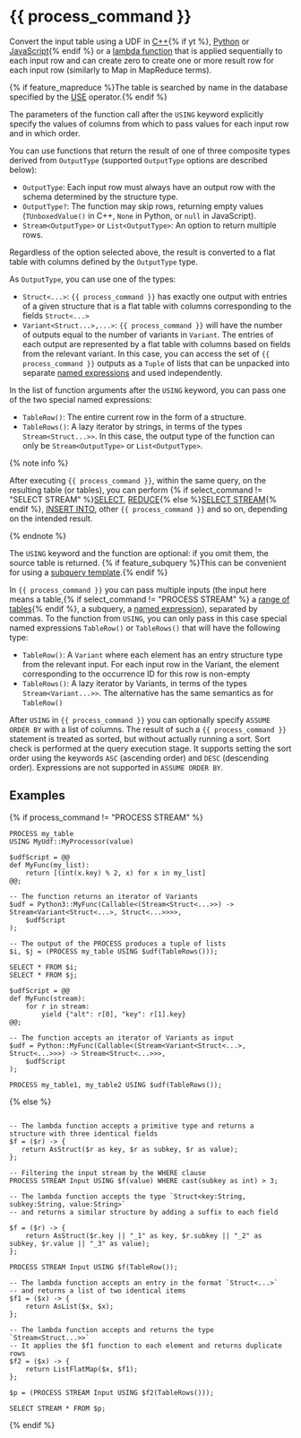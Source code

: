 # {{ process_command }}

Convert the input table using a UDF in [C++](../../udf/cpp.md){% if yt %}, [Python](../../udf/python.md) or [JavaScript](../../udf/javascript.md){% endif %} or a [lambda function](../../syntax/expressions.md#lambda) that is applied sequentially to each input row and can create zero to create one or more result row for each input row (similarly to Map in MapReduce terms).

{% if feature_mapreduce %}The table is searched by name in the database specified by the [USE](../use.md) operator.{% endif %}

The parameters of the function call after the `USING` keyword explicitly specify the values of columns from which to pass values for each input row and in which order.

You can use functions that return the result of one of three composite types derived from `OutputType` (supported `OutputType` options are described below):

* `OutputType`: Each input row must always have an output row with the schema determined by the structure type.
* `OutputType?`: The function may skip rows, returning empty values (`TUnboxedValue()` in C++, `None` in Python, or `null` in JavaScript).
* `Stream<OutputType>` or `List<OutputType>`: An option to return multiple rows.

Regardless of the option selected above, the result is converted to a flat table with columns defined by the `OutputType` type.

As `OutputType`, you can use one of the types:

* `Struct<...>`: `{{ process_command }}` has exactly one output with entries of a given structure that is a flat table with columns corresponding to the fields `Struct<...>`
* `Variant<Struct...>,...>`: `{{ process_command }}` will have the number of outputs equal to the number of variants in `Variant`. The entries of each output are represented by a flat table with columns based on fields from the relevant variant. In this case, you can access the set of `{{ process_command }}` outputs as a `Tuple` of lists that can be unpacked into separate [named expressions](../expressions.md#named-nodes) and used independently.

In the list of function arguments after the `USING` keyword, you can pass one of the two special named expressions:

* `TableRow()`: The entire current row in the form of a structure.
* `TableRows()`: A lazy iterator by strings, in terms of the types `Stream<Struct...>>`. In this case, the output type of the function can only be `Stream<OutputType>` or `List<OutputType>`.

{% note info %}

After executing `{{ process_command }}`, within the same query, on the resulting table (or tables), you can perform {% if select_command != "SELECT STREAM" %}[SELECT](../select.md), [REDUCE](../reduce.md){% else %}[SELECT STREAM](../select_stream.md){% endif %}, [INSERT INTO](../insert_into.md), other `{{ process_command }}` and so on, depending on the intended result.

{% endnote %}

The `USING` keyword and the function are optional: if you omit them, the source table is returned. {% if feature_subquery %}This can be convenient for using a [subquery template](subquery.md).{% endif %}

In `{{ process_command }}` you can pass multiple inputs (the input here means a table,{% if select_command != "PROCESS STREAM" %} a [range of tables](../select.md#range){% endif %}, a subquery, a [named expression](../expressions.md#named-nodes)), separated by commas. To the function from `USING`, you can only pass in this case special named expressions `TableRow()` or  `TableRows()` that will have the following type:

* `TableRow()`: A `Variant` where each element has an entry structure type from the relevant input. For each input row in the Variant, the element corresponding to the occurrence ID for this row is non-empty
* `TableRows()`: A lazy iterator by Variants, in terms of the types `Stream<Variant...>>`. The alternative has the same semantics as for `TableRow()`

After `USING` in `{{ process_command }}` you can optionally specify `ASSUME ORDER BY` with a list of columns. The result of such a  `{{ process_command }}` statement is treated as sorted, but without actually running a sort. Sort check is performed at the query execution stage. It supports setting the sort order using the keywords `ASC` (ascending order) and `DESC` (descending order). Expressions are not supported in `ASSUME ORDER BY`.

## Examples

{% if process_command != "PROCESS STREAM" %}

```yql
PROCESS my_table
USING MyUdf::MyProcessor(value)
```

```yql
$udfScript = @@
def MyFunc(my_list):
    return [(int(x.key) % 2, x) for x in my_list]
@@;

-- The function returns an iterator of Variants
$udf = Python3::MyFunc(Callable<(Stream<Struct<...>>) -> Stream<Variant<Struct<...>, Struct<...>>>>,
    $udfScript
);

-- The output of the PROCESS produces a tuple of lists
$i, $j = (PROCESS my_table USING $udf(TableRows()));

SELECT * FROM $i;
SELECT * FROM $j;
```

```yql
$udfScript = @@
def MyFunc(stream):
    for r in stream:
        yield {"alt": r[0], "key": r[1].key}
@@;

-- The function accepts an iterator of Variants as input
$udf = Python::MyFunc(Callable<(Stream<Variant<Struct<...>, Struct<...>>>) -> Stream<Struct<...>>>,
    $udfScript
);

PROCESS my_table1, my_table2 USING $udf(TableRows());
```

{% else %}

```yql

-- The lambda function accepts a primitive type and returns a structure with three identical fields
$f = ($r) -> {
   return AsStruct($r as key, $r as subkey, $r as value);
};

-- Filtering the input stream by the WHERE clause
PROCESS STREAM Input USING $f(value) WHERE cast(subkey as int) > 3;
```

```yql
-- The lambda function accepts the type `Struct<key:String, subkey:String, value:String>`
-- and returns a similar structure by adding a suffix to each field

$f = ($r) -> {
    return AsStruct($r.key || "_1" as key, $r.subkey || "_2" as subkey, $r.value || "_3" as value);
};

PROCESS STREAM Input USING $f(TableRow());
```

```yql
-- The lambda function accepts an entry in the format `Struct<...>`
-- and returns a list of two identical items
$f1 = ($x) -> {
    return AsList($x, $x);
};

-- The lambda function accepts and returns the type `Stream<Struct...>>`
-- It applies the $f1 function to each element and returns duplicate rows
$f2 = ($x) -> {
    return ListFlatMap($x, $f1);
};

$p = (PROCESS STREAM Input USING $f2(TableRows()));

SELECT STREAM * FROM $p;
```

{% endif %}